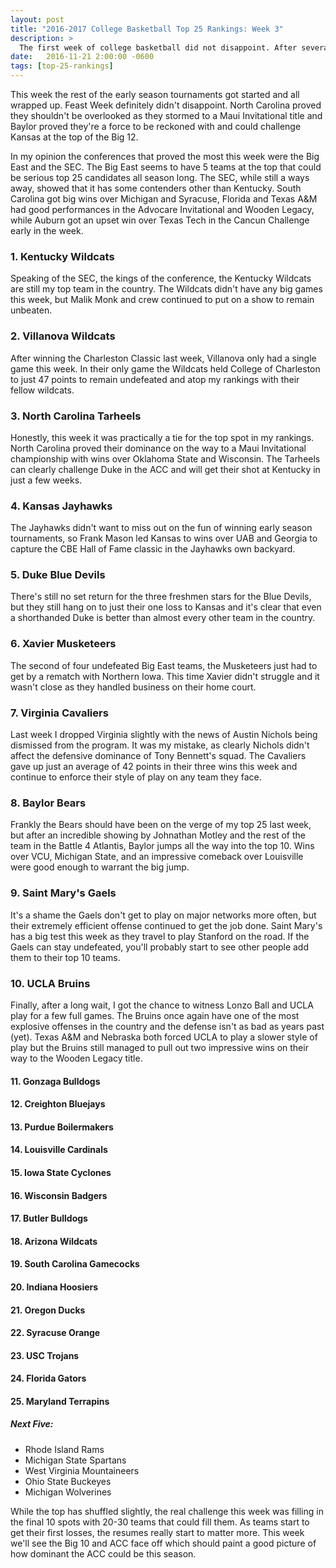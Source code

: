 ```yaml
---
layout: post
title: "2016-2017 College Basketball Top 25 Rankings: Week 3"
description: >
  The first week of college basketball did not disappoint. After several top matchups, here's where I rank the top 25.
date:   2016-11-21 2:00:00 -0600
tags: [top-25-rankings]
---
```

This week the rest of the early season tournaments got started and all wrapped up. Feast Week definitely didn't disappoint. North Carolina proved they shouldn't be overlooked as they stormed to a Maui Invitational title and Baylor proved they're a force to be reckoned with and could challenge Kansas at the top of the Big 12.

In my opinion the conferences that proved the most this week were the Big East and the SEC. The Big East seems to have 5 teams at the top that could be serious top 25 candidates all season long. The SEC, while still a ways away, showed that it has some contenders other than Kentucky. South Carolina got big wins over Michigan and Syracuse, Florida and Texas A&M had good performances in the Advocare Invitational and Wooden Legacy, while Auburn got an upset win over Texas Tech in the Cancun Challenge early in the week.

### 1. Kentucky Wildcats
Speaking of the SEC, the kings of the conference, the Kentucky Wildcats are still my top team in the country. The Wildcats didn't have any big games this week, but Malik Monk and crew continued to put on a show to remain unbeaten.

### 2. Villanova Wildcats
After winning the Charleston Classic last week, Villanova only had a single game this week. In their only game the Wildcats held College of Charleston to just 47 points to remain undefeated and atop my rankings with their fellow wildcats.

### 3. North Carolina Tarheels
Honestly, this week it was practically a tie for the top spot in my rankings. North Carolina proved their dominance on the way to a Maui Invitational championship with wins over Oklahoma State and Wisconsin. The Tarheels can clearly challenge Duke in the ACC and will get their shot at Kentucky in just a few weeks.

### 4. Kansas Jayhawks
The Jayhawks didn't want to miss out on the fun of winning early season tournaments, so Frank Mason led Kansas to wins over UAB and Georgia to capture the CBE Hall of Fame classic in the Jayhawks own backyard.

### 5. Duke Blue Devils
There's still no set return for the three freshmen stars for the Blue Devils, but they still hang on to just their one loss to Kansas and it's clear that even a shorthanded Duke is better than almost every other team in the country.

### 6. Xavier Musketeers
The second of four undefeated Big East teams, the Musketeers just had to get by a rematch with Northern Iowa. This time Xavier didn't struggle and it wasn't close as they handled business on their home court.

### 7. Virginia Cavaliers
Last week I dropped Virginia slightly with the news of Austin Nichols being dismissed from the program. It was my mistake, as clearly Nichols didn't affect the defensive dominance of Tony Bennett's squad. The Cavaliers gave up just an average of 42 points in their three wins this week and continue to enforce their style of play on any team they face.

### 8. Baylor Bears
Frankly the Bears should have been on the verge of my top 25 last week, but after an incredible showing by Johnathan Motley and the rest of the team in the Battle 4 Atlantis, Baylor jumps all the way into the top 10. Wins over VCU, Michigan State, and an impressive comeback over Louisville were good enough to warrant the big jump.

### 9. Saint Mary's Gaels
It's a shame the Gaels don't get to play on major networks more often, but their extremely efficient offense continued to get the job done. Saint Mary's has a big test this week as they travel to play Stanford on the road. If the Gaels can stay undefeated, you'll probably start to see other people add them to their top 10 teams.

### 10. UCLA Bruins
Finally, after a long wait, I got the chance to witness Lonzo Ball and UCLA play for a few full games. The Bruins once again have one of the most explosive offenses in the country and the defense isn't as bad as years past (yet). Texas A&M and Nebraska both forced UCLA to play a slower style of play but the Bruins still managed to pull out two impressive wins on their way to the Wooden Legacy title.

#### 11. Gonzaga Bulldogs

#### 12. Creighton Bluejays

#### 13. Purdue Boilermakers

#### 14. Louisville Cardinals

#### 15. Iowa State Cyclones

#### 16. Wisconsin Badgers

#### 17. Butler Bulldogs

#### 18. Arizona Wildcats

#### 19. South Carolina Gamecocks

#### 20. Indiana Hoosiers

#### 21. Oregon Ducks

#### 22. Syracuse Orange

#### 23. USC Trojans

#### 24. Florida Gators

#### 25. Maryland Terrapins

##### Next Five:
- Rhode Island Rams
- Michigan State Spartans
- West Virginia Mountaineers
- Ohio State Buckeyes
- Michigan Wolverines

While the top has shuffled slightly, the real challenge this week was filling in the final 10 spots with 20-30 teams that could fill them. As teams start to get their first losses, the resumes really start to matter more. This week we'll see the Big 10 and ACC face off which should paint a good picture of how dominant the ACC could be this season.
